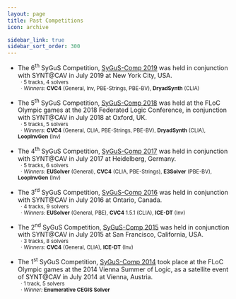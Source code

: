 ```yaml
---
layout: page
title: Past Competitions
icon: archive

sidebar_link: true
sidebar_sort_order: 300
---
```


- The 6<sup>th</sup> SyGuS Competition, [SyGuS-Comp 2019](2019) was held
  in conjunction with SYNT@CAV in July 2019 at New York City, USA.
  <br>
  <small>
    &nbsp; &middot; 5 tracks, 4 solvers <br>
    &nbsp; &middot; _Winners:_ **CVC4** (General, Inv, PBE-Strings, PBE-BV), **DryadSynth** (CLIA)
  </small>

- The 5<sup>th</sup> SyGuS Competition, [SyGuS-Comp 2018](2018) was held
  at the FLoC Olympic games at the 2018 Federated Logic Conference,
  in conjunction with SYNT@CAV in July 2018 at Oxford, UK.
  <br>
  <small>
    &nbsp; &middot; 5 tracks, 5 solvers <br>
    &nbsp; &middot; _Winners:_ **CVC4** (General, CLIA, PBE-Strings, PBE-BV), **DryadSynth** (CLIA), **LoopInvGen** (Inv)
  </small>

- The 4<sup>th</sup> SyGuS Competition, [SyGuS-Comp 2017](2017) was held
  in conjunction with SYNT@CAV in July 2017 at Heidelberg, Germany.
  <br>
  <small>
    &nbsp; &middot; 5 tracks, 6 solvers <br>
    &nbsp; &middot; _Winners:_ **EUSolver** (General), **CVC4** (CLIA, PBE-Strings), **E3Solver** (PBE-BV), **LoopInvGen** (Inv)
  </small>

- The 3<sup>rd</sup> SyGuS Competition, [SyGuS-Comp 2016](2016) was held
  in conjunction with SYNT@CAV in July 2016 at Ontario, Canada.
  <br>
  <small>
    &nbsp; &middot; 4 tracks, 9 solvers <br>
    &nbsp; &middot; _Winners:_ **EUSolver** (General, PBE), **CVC4** 1.5.1 (CLIA), **ICE-DT** (Inv)
  </small>

- The 2<sup>nd</sup> SyGuS Competition, [SyGuS-Comp 2015](2015) was held
  in conjunction with SYNT@CAV in July 2015 at San Francisco, California, USA.
  <br>
  <small>
    &nbsp; &middot; 3 tracks, 8 solvers <br>
    &nbsp; &middot; _Winners:_ **CVC4** (General, CLIA), **ICE-DT** (Inv)
  </small>

- The 1<sup>st</sup> SyGuS Competition, [SyGuS-Comp 2014](2014) took place
  at the FLoC Olympic games at the 2014 Vienna Summer of Logic,
  as a satellite event of SYNT@CAV in July 2014 at Vienna, Austria.
  <br>
  <small>
    &nbsp; &middot; 1 track, 5 solvers <br>
    &nbsp; &middot; _Winner:_ **Enumerative CEGIS Solver**
  </small>